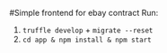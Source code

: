 #Simple frontend for ebay contract
Run:
1. `truffle develop` + `migrate --reset`
2. `cd app & npm install & npm start`
